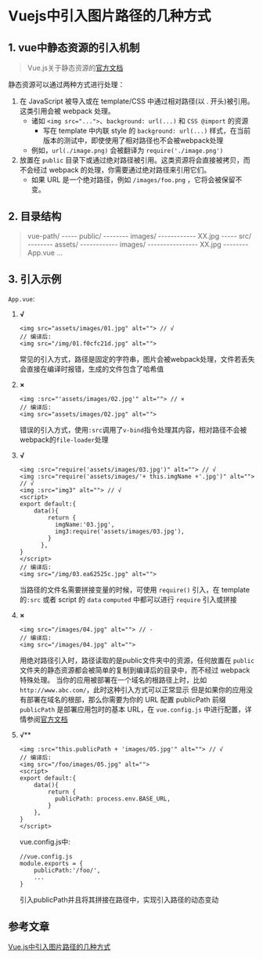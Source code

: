 # Vuejs中引入图片路径的几种方式

## 1. vue中静态资源的引入机制

> Vue.js关于静态资源的[官方文档](https://cli.vuejs.org/zh/guide/html-and-static-assets.html#处理静态资源)

静态资源可以通过两种方式进行处理：

1. 在 JavaScript 被导入或在 template/CSS 中通过相对路径(以 . 开头)被引用。这类引用会被 webpack 处理。
   - 诸如 `<img src="...">`、`background: url(...)` 和 `CSS @import` 的资源
     - 写在 template 中内联 style 的 `background: url(...)` 样式，在当前版本的测试中，即使使用了相对路径也不会被webpack处理
   - 例如，`url(./image.png)` 会被翻译为 `require('./image.png')`
2. 放置在 `public` 目录下或通过绝对路径被引用。这类资源将会直接被拷贝，而不会经过 webpack 的处理，你需要通过绝对路径来引用它们。
   - 如果 URL 是一个绝对路径，例如 `/images/foo.png` ，它将会被保留不变。

## 2. 目录结构

>vue-path/
>----- public/
>-------- images/
>------------ XX.jpg
>----- src/
>-------- assets/
>------------ images/
>---------------- XX.jpg
>-------- App.vue
>...

## 3. 引入示例

`App.vue`:

1. **√**

   ```
   <img src="assets/images/01.jpg" alt=""> // √
   // 编译后:
   <img src="/img/01.f0cfc21d.jpg" alt="">
   ```

   常见的引入方式，路径是固定的字符串，图片会被webpack处理，文件若丢失会直接在编译时报错，生成的文件包含了哈希值

   

2. **×**

   ```
   <img :src="'assets/images/02.jpg'" alt=""> // ×
   // 编译后:
   <img src="assets/images/02.jpg" alt="">
   ```

   错误的引入方式，使用`:src`调用了`v-bind`指令处理其内容，相对路径不会被webpack的`file-loader`处理

3. **√**

   ```
   <img :src="require('assets/images/03.jpg')" alt=""> // √
   <img :src="require('assets/images/'+ this.imgName +'.jpg')" alt=""> // √
   <img :src="img3" alt=""> // √
   <script>
   export default:{
       data(){
           return {
             imgName:'03.jpg',
             img3:require('assets/images/03.jpg'),
           }
         },
   }
   </script>
   // 编译后:
   <img src="/img/03.ea62525c.jpg" alt="">
   ```

   当路径的文件名需要拼接变量的时候，可使用 `require()` 引入，在 template 的`:src` 或者 script 的 `data` `computed` 中都可以进行 `require` 引入或拼接

4. **×**

   ```
   <img src="/images/04.jpg" alt=""> // -
   // 编译后:
   <img src="/images/04.jpg" alt="">
   ```

   用绝对路径引入时，路径读取的是public文件夹中的资源，任何放置在 `public` 文件夹的静态资源都会被简单的复制到编译后的目录中，而不经过 webpack特殊处理。
   当你的应用被部署在一个域名的根路径上时，比如`http://www.abc.com/`，此时这种引入方式可以正常显示
   但是如果你的应用没有部署在域名的根部，那么你需要为你的 URL 配置 publicPath 前缀
   `publicPath` 是部署应用包时的基本 URL，在 `vue.config.js` 中进行配置，详情参阅[官方文档](https://cli.vuejs.org/zh/config/#publicpath)

5. √**

   ```
   <img :src="this.publicPath + 'images/05.jpg'" alt=""> // √
   // 编译后:
   <img src="/foo/images/05.jpg" alt="">
   <script>
   export default:{
       data(){
           return {
             publicPath: process.env.BASE_URL,
           }
       },
   }
   </script>
   ```

   vue.config.js中:

   ```
   //vue.config.js
   module.exports = {
       publicPath:'/foo/',
       ...
   }
   ```

   引入publicPath并且将其拼接在路径中，实现引入路径的动态变动

## 参考文章

[Vue.js中引入图片路径的几种方式](https://segmentfault.com/a/1190000019495695)

